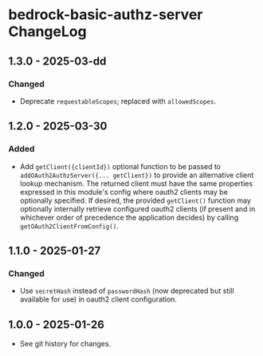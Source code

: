 # bedrock-basic-authz-server ChangeLog

## 1.3.0 - 2025-03-dd

### Changed
- Deprecate `requestableScopes`; replaced with `allowedScopes`.

## 1.2.0 - 2025-03-30

### Added
- Add `getClient({clientId})` optional function to be passed to
  `addOAuth2AuthzServer({... getClient})` to provide an alternative client
  lookup mechanism. The returned client must have the same properties
  expressed in this module's config where oauth2 clients may be optionally
  specified. If desired, the provided `getClient()` function may optionally
  internally retrieve configured oauth2 clients (if present and in
  whichever order of precedence the application decides) by calling
  `getOAuth2ClientFromConfig()`.

## 1.1.0 - 2025-01-27

### Changed
- Use `secretHash` instead of `passwordHash` (now deprecated but still
  available for use) in oauth2 client configuration.

## 1.0.0 - 2025-01-26

- See git history for changes.
